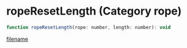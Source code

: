 # ropeResetLength (Category rope)

```js
function ropeResetLength(rope: number, length: number): void
```

[filename](ropeResetLength_m.md ':include')